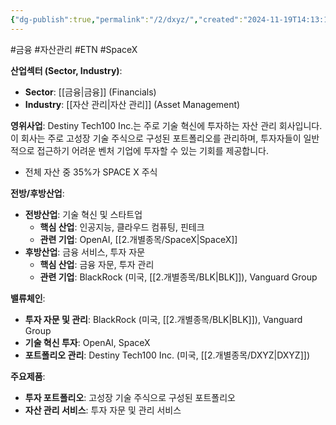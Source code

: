 ```yaml
---
{"dg-publish":true,"permalink":"/2/dxyz/","created":"2024-11-19T14:13:13.937+09:00","updated":"2025-07-29T21:37:04.603+09:00"}
---
```


#금융 #자산관리 #ETN #SpaceX


**산업섹터 (Sector, Industry)**:

- **Sector**: [[금융\|금융]] (Financials)
- **Industry**: [[자산 관리\|자산 관리]] (Asset Management)

**영위사업**: Destiny Tech100 Inc.는 주로 기술 혁신에 투자하는 자산 관리 회사입니다. 이 회사는 주로 고성장 기술 주식으로 구성된 포트폴리오를 관리하며, 투자자들이 일반적으로 접근하기 어려운 벤처 기업에 투자할 수 있는 기회를 제공합니다.

- 전체 자산 중 35%가 SPACE X 주식

**전방/후방산업**:

- **전방산업**: 기술 혁신 및 스타트업
    - **핵심 산업**: 인공지능, 클라우드 컴퓨팅, 핀테크
    - **관련 기업**: OpenAI, [[2.개별종목/SpaceX\|SpaceX]]
- **후방산업**: 금융 서비스, 투자 자문
    - **핵심 산업**: 금융 자문, 투자 관리
    - **관련 기업**: BlackRock (미국, [[2.개별종목/BLK\|BLK]]), Vanguard Group

**밸류체인**:

- **투자 자문 및 관리**: BlackRock (미국, [[2.개별종목/BLK\|BLK]]), Vanguard Group
- **기술 혁신 투자**: OpenAI, SpaceX
- **포트폴리오 관리**: Destiny Tech100 Inc. (미국, [[2.개별종목/DXYZ\|DXYZ]])

**주요제품**:

- **투자 포트폴리오**: 고성장 기술 주식으로 구성된 포트폴리오
- **자산 관리 서비스**: 투자 자문 및 관리 서비스